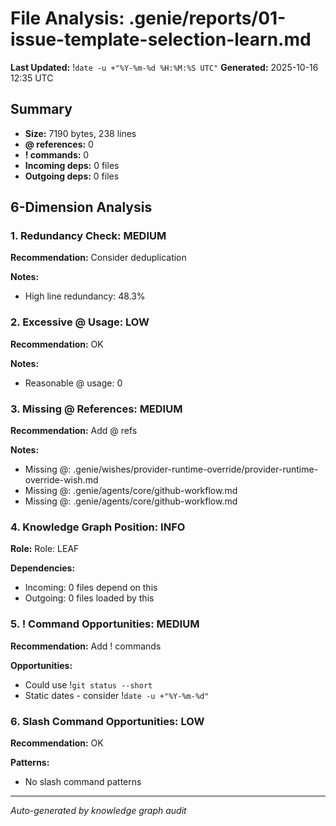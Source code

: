 # File Analysis: .genie/reports/01-issue-template-selection-learn.md
**Last Updated:** !`date -u +"%Y-%m-%d %H:%M:%S UTC"`
**Generated:** 2025-10-16 12:35 UTC

## Summary

- **Size:** 7190 bytes, 238 lines
- **@ references:** 0
- **! commands:** 0
- **Incoming deps:** 0 files
- **Outgoing deps:** 0 files

## 6-Dimension Analysis

### 1. Redundancy Check: MEDIUM

**Recommendation:** Consider deduplication

**Notes:**
- High line redundancy: 48.3%

### 2. Excessive @ Usage: LOW

**Recommendation:** OK

**Notes:**
- Reasonable @ usage: 0

### 3. Missing @ References: MEDIUM

**Recommendation:** Add @ refs

**Notes:**
- Missing @: .genie/wishes/provider-runtime-override/provider-runtime-override-wish.md
- Missing @: .genie/agents/core/github-workflow.md
- Missing @: .genie/agents/core/github-workflow.md

### 4. Knowledge Graph Position: INFO

**Role:** Role: LEAF

**Dependencies:**
- Incoming: 0 files depend on this
- Outgoing: 0 files loaded by this

### 5. ! Command Opportunities: MEDIUM

**Recommendation:** Add ! commands

**Opportunities:**
- Could use !`git status --short`
- Static dates - consider !`date -u +"%Y-%m-%d"`

### 6. Slash Command Opportunities: LOW

**Recommendation:** OK

**Patterns:**
- No slash command patterns

---

*Auto-generated by knowledge graph audit*
